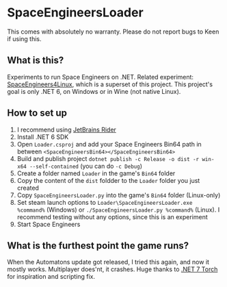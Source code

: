 # SpaceEngineersLoader

This comes with absolutely no warranty. Please do not report bugs to Keen if using this.

## What is this?

Experiments to run Space Engineers on .NET. Related experiment: [SpaceEngineers4Linux](https://github.com/opekope2/SpaceEngineers4Linux), which is a superset of this project. This project's goal is only .NET 6, on Windows or in Wine (not native Linux).

## How to set up

1. I recommend using [JetBrains Rider](https://www.jetbrains.com/rider/)
2. Install .NET 6 SDK
3. Open `Loader.csproj` and add your Space Engineers Bin64 path in between `<SpaceEngineersBin64></SpaceEngineersBin64>`
4. Build and publish project `dotnet publish -c Release -o dist -r win-x64 --self-contained` (you can do `-c Debug`)
5. Create a folder named `Loader` in the game's `Bin64` folder
6. Copy the content of the `dist` foldder to the `Loader` folder you just created
7. Copy `SpaceEngineersLoader.py` into the game's `Bin64` folder (Linux-only)
8. Set steam launch options to `Loader\SpaceEngineersLoader.exe %command%` (Windows) or `./SpaceEngineersLoader.py %command%` (Linux). I recommend testing without any options, since this is an experiment
9. Start Space Engineers

## What is the furthest point the game runs?

When the Automatons update got released, I tried this again, and now it mostly works. Multiplayer does'nt, it crashes.
Huge thanks to [.NET 7 Torch](https://github.com/PveTeam/Torch) for inspiration and scripting fix.
